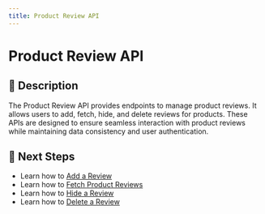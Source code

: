```yaml
---
title: Product Review API
---
```


# Product Review API

## 📌 Description
The Product Review API provides endpoints to manage product reviews. It allows users to add, fetch, hide, and delete reviews for products. These APIs are designed to ensure seamless interaction with product reviews while maintaining data consistency and user authentication.

## 🔗 Next Steps
- Learn how to [Add a Review](./add-review.md)
- Learn how to [Fetch Product Reviews](./fetch-product-review.md)
- Learn how to [Hide a Review](./hide-review.md)
- Learn how to [Delete a Review](./delete-review.md)